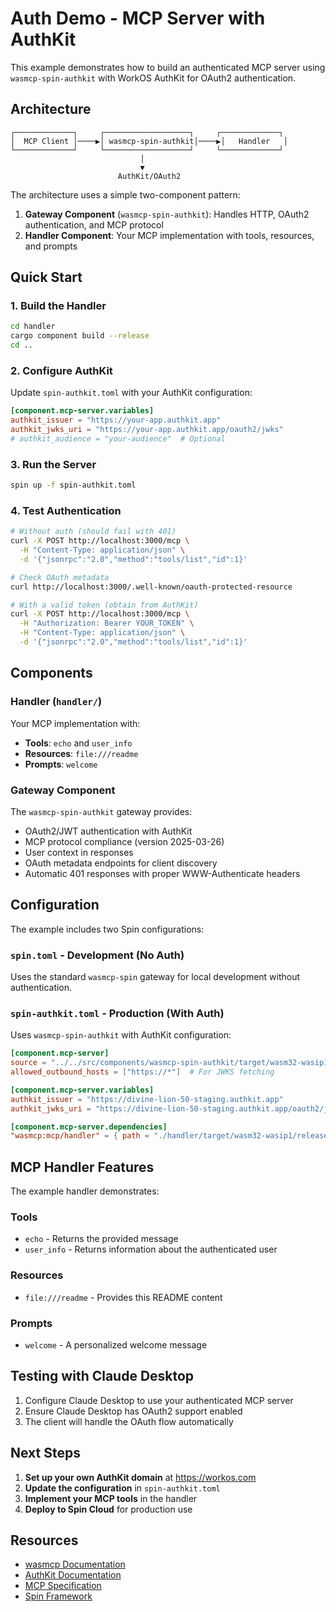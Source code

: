 # Auth Demo - MCP Server with AuthKit

This example demonstrates how to build an authenticated MCP server using `wasmcp-spin-authkit` with WorkOS AuthKit for OAuth2 authentication.

## Architecture

```
┌─────────────┐     ┌───────────────────┐     ┌─────────────┐
│  MCP Client │────▶│ wasmcp-spin-authkit│────▶│   Handler   │
└─────────────┘     └───────────────────┘     └─────────────┘
                             │
                             ▼
                        AuthKit/OAuth2
```

The architecture uses a simple two-component pattern:
1. **Gateway Component** (`wasmcp-spin-authkit`): Handles HTTP, OAuth2 authentication, and MCP protocol
2. **Handler Component**: Your MCP implementation with tools, resources, and prompts

## Quick Start

### 1. Build the Handler

```bash
cd handler
cargo component build --release
cd ..
```

### 2. Configure AuthKit

Update `spin-authkit.toml` with your AuthKit configuration:
```toml
[component.mcp-server.variables]
authkit_issuer = "https://your-app.authkit.app"
authkit_jwks_uri = "https://your-app.authkit.app/oauth2/jwks"
# authkit_audience = "your-audience"  # Optional
```

### 3. Run the Server

```bash
spin up -f spin-authkit.toml
```

### 4. Test Authentication

```bash
# Without auth (should fail with 401)
curl -X POST http://localhost:3000/mcp \
  -H "Content-Type: application/json" \
  -d '{"jsonrpc":"2.0","method":"tools/list","id":1}'

# Check OAuth metadata
curl http://localhost:3000/.well-known/oauth-protected-resource

# With a valid token (obtain from AuthKit)
curl -X POST http://localhost:3000/mcp \
  -H "Authorization: Bearer YOUR_TOKEN" \
  -H "Content-Type: application/json" \
  -d '{"jsonrpc":"2.0","method":"tools/list","id":1}'
```

## Components

### Handler (`handler/`)
Your MCP implementation with:
- **Tools**: `echo` and `user_info`
- **Resources**: `file:///readme`
- **Prompts**: `welcome`

### Gateway Component

The `wasmcp-spin-authkit` gateway provides:
- OAuth2/JWT authentication with AuthKit
- MCP protocol compliance (version 2025-03-26)
- User context in responses
- OAuth metadata endpoints for client discovery
- Automatic 401 responses with proper WWW-Authenticate headers

## Configuration

The example includes two Spin configurations:

### `spin.toml` - Development (No Auth)
Uses the standard `wasmcp-spin` gateway for local development without authentication.

### `spin-authkit.toml` - Production (With Auth)
Uses `wasmcp-spin-authkit` with AuthKit configuration:

```toml
[component.mcp-server]
source = "../../src/components/wasmcp-spin-authkit/target/wasm32-wasip1/release/wasmcp_spin_authkit.wasm"
allowed_outbound_hosts = ["https://*"]  # For JWKS fetching

[component.mcp-server.variables]
authkit_issuer = "https://divine-lion-50-staging.authkit.app"
authkit_jwks_uri = "https://divine-lion-50-staging.authkit.app/oauth2/jwks"

[component.mcp-server.dependencies]
"wasmcp:mcp/handler" = { path = "./handler/target/wasm32-wasip1/release/auth_demo_handler.wasm" }
```

## MCP Handler Features

The example handler demonstrates:

### Tools
- `echo` - Returns the provided message
- `user_info` - Returns information about the authenticated user

### Resources
- `file:///readme` - Provides this README content

### Prompts
- `welcome` - A personalized welcome message

## Testing with Claude Desktop

1. Configure Claude Desktop to use your authenticated MCP server
2. Ensure Claude Desktop has OAuth2 support enabled
3. The client will handle the OAuth flow automatically

## Next Steps

1. **Set up your own AuthKit domain** at https://workos.com
2. **Update the configuration** in `spin-authkit.toml`
3. **Implement your MCP tools** in the handler
4. **Deploy to Spin Cloud** for production use

## Resources

- [wasmcp Documentation](https://github.com/fastertools/wasmcp)
- [AuthKit Documentation](https://workos.com/docs/authkit)
- [MCP Specification](https://modelcontextprotocol.io)
- [Spin Framework](https://spin.fermyon.dev)